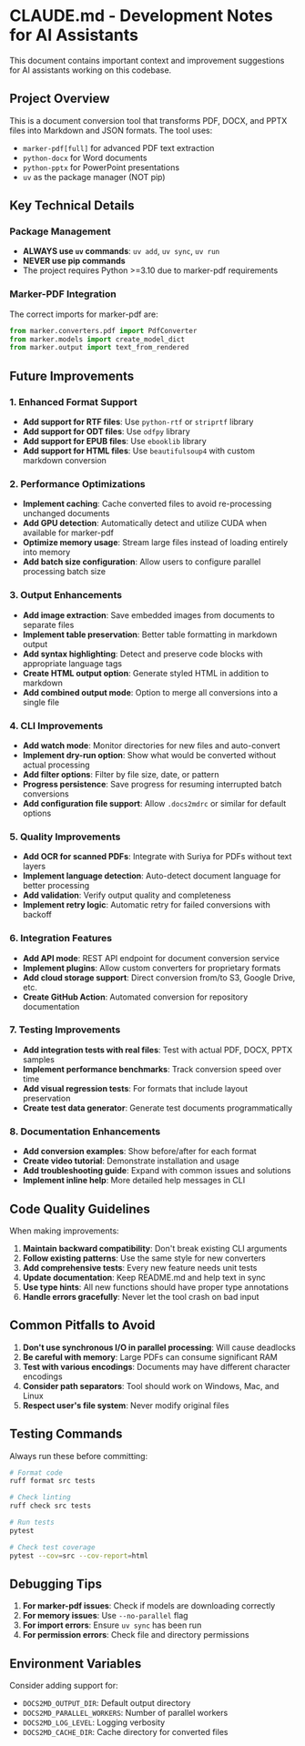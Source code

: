 # CLAUDE.md - Development Notes for AI Assistants

This document contains important context and improvement suggestions for AI assistants working on this codebase.

## Project Overview

This is a document conversion tool that transforms PDF, DOCX, and PPTX files into Markdown and JSON formats. The tool uses:
- `marker-pdf[full]` for advanced PDF text extraction
- `python-docx` for Word documents
- `python-pptx` for PowerPoint presentations
- `uv` as the package manager (NOT pip)

## Key Technical Details

### Package Management
- **ALWAYS use `uv` commands**: `uv add`, `uv sync`, `uv run`
- **NEVER use pip commands**
- The project requires Python >=3.10 due to marker-pdf requirements

### Marker-PDF Integration
The correct imports for marker-pdf are:
```python
from marker.converters.pdf import PdfConverter
from marker.models import create_model_dict
from marker.output import text_from_rendered
```

## Future Improvements

### 1. Enhanced Format Support
- **Add support for RTF files**: Use `python-rtf` or `striprtf` library
- **Add support for ODT files**: Use `odfpy` library
- **Add support for EPUB files**: Use `ebooklib` library
- **Add support for HTML files**: Use `beautifulsoup4` with custom markdown conversion

### 2. Performance Optimizations
- **Implement caching**: Cache converted files to avoid re-processing unchanged documents
- **Add GPU detection**: Automatically detect and utilize CUDA when available for marker-pdf
- **Optimize memory usage**: Stream large files instead of loading entirely into memory
- **Add batch size configuration**: Allow users to configure parallel processing batch size

### 3. Output Enhancements
- **Add image extraction**: Save embedded images from documents to separate files
- **Implement table preservation**: Better table formatting in markdown output
- **Add syntax highlighting**: Detect and preserve code blocks with appropriate language tags
- **Create HTML output option**: Generate styled HTML in addition to markdown
- **Add combined output mode**: Option to merge all conversions into a single file

### 4. CLI Improvements
- **Add watch mode**: Monitor directories for new files and auto-convert
- **Implement dry-run option**: Show what would be converted without actual processing
- **Add filter options**: Filter by file size, date, or pattern
- **Progress persistence**: Save progress for resuming interrupted batch conversions
- **Add configuration file support**: Allow `.docs2mdrc` or similar for default options

### 5. Quality Improvements
- **Add OCR for scanned PDFs**: Integrate with Suriya for PDFs without text layers
- **Implement language detection**: Auto-detect document language for better processing
- **Add validation**: Verify output quality and completeness
- **Implement retry logic**: Automatic retry for failed conversions with backoff

### 6. Integration Features
- **Add API mode**: REST API endpoint for document conversion service
- **Implement plugins**: Allow custom converters for proprietary formats
- **Add cloud storage support**: Direct conversion from/to S3, Google Drive, etc.
- **Create GitHub Action**: Automated conversion for repository documentation

### 7. Testing Improvements
- **Add integration tests with real files**: Test with actual PDF, DOCX, PPTX samples
- **Implement performance benchmarks**: Track conversion speed over time
- **Add visual regression tests**: For formats that include layout preservation
- **Create test data generator**: Generate test documents programmatically

### 8. Documentation Enhancements
- **Add conversion examples**: Show before/after for each format
- **Create video tutorial**: Demonstrate installation and usage
- **Add troubleshooting guide**: Expand with common issues and solutions
- **Implement inline help**: More detailed help messages in CLI

## Code Quality Guidelines

When making improvements:
1. **Maintain backward compatibility**: Don't break existing CLI arguments
2. **Follow existing patterns**: Use the same style for new converters
3. **Add comprehensive tests**: Every new feature needs unit tests
4. **Update documentation**: Keep README.md and help text in sync
5. **Use type hints**: All new functions should have proper type annotations
6. **Handle errors gracefully**: Never let the tool crash on bad input

## Common Pitfalls to Avoid

1. **Don't use synchronous I/O in parallel processing**: Will cause deadlocks
2. **Be careful with memory**: Large PDFs can consume significant RAM
3. **Test with various encodings**: Documents may have different character encodings
4. **Consider path separators**: Tool should work on Windows, Mac, and Linux
5. **Respect user's file system**: Never modify original files

## Testing Commands

Always run these before committing:
```bash
# Format code
ruff format src tests

# Check linting
ruff check src tests

# Run tests
pytest

# Check test coverage
pytest --cov=src --cov-report=html
```

## Debugging Tips

1. **For marker-pdf issues**: Check if models are downloading correctly
2. **For memory issues**: Use `--no-parallel` flag
3. **For import errors**: Ensure `uv sync` has been run
4. **For permission errors**: Check file and directory permissions

## Environment Variables

Consider adding support for:
- `DOCS2MD_OUTPUT_DIR`: Default output directory
- `DOCS2MD_PARALLEL_WORKERS`: Number of parallel workers
- `DOCS2MD_LOG_LEVEL`: Logging verbosity
- `DOCS2MD_CACHE_DIR`: Cache directory for converted files